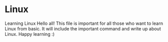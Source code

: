 # Linux
Learning Linux
Hello all! This file is important for all those who want to learn Linux from basic. It will include the important command and write up about Linux. Happy learning :)

